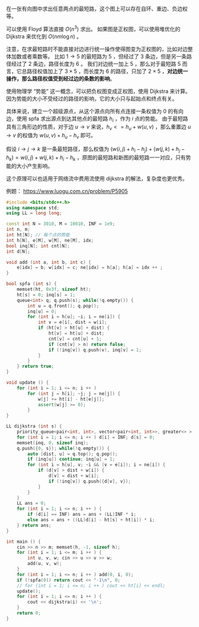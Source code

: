 在一张有向图中求出任意两点的最短路，这个图上可以存在自环、重边、负边权等。

可以使用 Floyd 算法直接 $O(n^3)$ 求出。
如果图是正权图，可以使用堆优化的 Dijkstra 来优化到 $O(nm \log n)$ 。

注意，在求最短路时不能直接对边进行统一操作使得图变为正权图的，比如对边整体加数或者乘数等。
比如 $1 \to 5$ 的最短路为 $5$ ，但经过了 $3$ 条边，但是另一条路径经过了 $2$ 条边，路径长度为 $6$ 。
我们对边统一加上 $5$ ，那么对于最短路 $5$ 而言，它总路径权值加上了 $3 \times 5$ ，而长度为 $6$ 的路径，只加了 $2 \times 5$ ，**对边统一操作，那么路径权值受到经过边的条数的影响**。

使用物理学 “势能” 这一概念，可以把负权图变成正权图，使用 Dijkstra 来计算。
因为势能的大小不受经过的路径的影响，它的大小只与起始点和终点有关。

具体来说，建立一个超级源点，从这个源点向所有点连接一条权值为 $0$ 的有向边，使用 spfa 求出源点到达其他点的最短路 $h_i$ ，作为 $i$ 点的势能。
由于最短路具有三角形边的性质，对于边 $u \to v$ 来说，$h_v <= h_u + w(u, v)$ ，那么重置边 $u \to v$ 的权值为 $w(u, v) + h_u - h_v$ 即可。

假设 $i \to j \to k$ 是一条最短路径，那么权值为 $(w(i, j) + h_i - h_j) + (w(j, k) + h_j - h_k) = w(i, j) + w(j, k) + h_i - h_k$ ，原图的最短路和新图的最短路一一对应，只有势能的大小产生影响。

这个原理可以也适用于网络流中费用流使用 dijkstra 的解法，复杂度也更优秀。

例题： https://www.luogu.com.cn/problem/P5905
```c++
#include <bits/stdc++.h>
using namespace std;
using LL = long long;

const int N = 3010, M = 10010, INF = 1e9;
int n, m;
int ht[N]; // 每个点的势能
int h[N], e[M], w[M], ne[M], idx;
bool inq[N]; int cnt[N];
int d[N];

void add (int a, int b, int c) {
    e[idx] = b; w[idx] = c; ne[idx] = h[a]; h[a] = idx ++ ;
}

bool spfa (int s) {
    memset(ht, 0x3f, sizeof ht);
    ht[s] = 0; inq[s] = 1;
    queue<int> q; q.push(s); while(!q.empty()) {
        int u = q.front(); q.pop();
        inq[u] = 0;
        for (int i = h[u]; ~i; i = ne[i]) {
            int v = e[i], dist = w[i];
            if (ht[v] > ht[u] + dist) {
                ht[v] = ht[u] + dist;
                cnt[v] = cnt[u] + 1;
                if (cnt[v] > n) return false;
                if (!inq[v]) q.push(v), inq[v] = 1;
            }
        }
    } return true;
}

void update () {
    for (int i = 1; i <= n; i ++ )
        for (int j = h[i]; ~j; j = ne[j]) {
            w[j] += ht[i] - ht[e[j]];
            assert(w[j] >= 0);
        }
}

LL dijkstra (int s) {
    priority_queue<pair<int, int>, vector<pair<int, int>>, greater<> > q;
    for (int i = 1; i <= n; i ++ ) d[i] = INF; d[s] = 0;
    memset(inq, 0, sizeof inq);
    q.push({0, s}); while(!q.empty()) {
        auto [dist, u] = q.top(); q.pop();
        if (inq[u]) continue; inq[u] = 1;
        for (int i = h[u], v; ~i && (v = e[i]); i = ne[i]) {
            if (d[v] > dist + w[i]) {
                d[v] = dist + w[i];
                if (!inq[v]) q.push({d[v], v});
            }
        }
    }
    LL ans = 0;
    for (int i = 1; i <= n; i ++ ) {
        if (d[i] == INF) ans = ans + (LL)INF * i;
        else ans = ans + ((LL)d[i] - ht[s] + ht[i]) * i;
    } return ans;
}

int main () {
    cin >> n >> m; memset(h, -1, sizeof h);
    for (int i = 1; i <= m; i ++ ) {
        int u, v, w; cin >> u >> v >> w;
        add(u, v, w);
    }
    for (int i = 1; i <= n; i ++ ) add(0, i, 0);
    if (!spfa(0)) return cout << "-1\n", 0;
    // for (int i = 1; i <= n; i ++ ) cout << ht[i] << endl;
    update();
    for (int i = 1; i <= n; i ++ ) {
        cout << dijkstra(i) << '\n';
    }
    return 0;
}
```